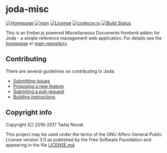 # joda-misc
[![Homepage][web-img]][web]
[![npm][npm-img]][npm]
[![License][license-img]][license]
[![codecov.io][codecov-img]][codecov]
[![Build Status][travis-img]][travis]

This is an Ember.js powered Miscellaneous Documents frontend addon for Joda - a simple
reference management web application. For details see the [homepage](https://joda.tano.si)
or [main repository](https://github.com/joda-project/joda).

## Contributing
There are several guidelines on contributing to Joda:
 * [Submitting issues](https://github.com/joda-project/joda/blob/master/CONTRIBUTING.md#submitting-issues)
 * [Proposing a new feature](https://github.com/joda-project/joda/blob/master/CONTRIBUTING.md#feature-requests)
 * [Submiting a pull-request](CONTRIBUTING.md#pull-requests)
 * [Building instructions](BUILDING.md)

## Copyright info
Copyright (C) 2016-2017 Tadej Novak

This project may be used under the terms of the
GNU Affero General Public License version 3.0 as published by the
Free Software Foundation and appearing in the file [LICENSE.md](LICENSE.md).


[web]: https://joda.tano.si
[npm]: https://www.npmjs.com/package/joda-misc
[license]: https://github.com/joda-project/joda-misc/blob/master/LICENSE.md
[travis]: https://travis-ci.org/joda-project/joda-misc
[codecov]: https://codecov.io/github/joda-project/joda-misc?branch=master

[web-img]: https://img.shields.io/badge/web-joda.tano.si-green.svg
[npm-img]: https://img.shields.io/npm/v/joda-misc.svg
[license-img]: https://img.shields.io/github/license/joda-project/joda-misc.svg
[travis-img]: https://travis-ci.org/joda-project/joda-misc.svg?branch=master
[codecov-img]: https://codecov.io/github/joda-project/joda-misc/coverage.svg?branch=master
